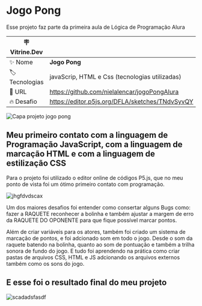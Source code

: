 # Jogo Pong

Esse projeto faz parte da primeira aula de Lógica de Programação Alura

| :placard: Vitrine.Dev |     |
| -------------  | --- |
| :sparkles: Nome        | **Jogo Pong**
| :label: Tecnologias | javaScrip, HTML e Css (tecnologias utilizadas)
| :rocket: URL         | https://github.com/nielalencar/jogoPongAlura
| :fire: Desafio     | https://editor.p5js.org/DFLA/sketches/TNdvSyvQY


![Capa projeto jogo pong](https://github.com/nielalencar/jogoPongAlura/assets/129704411/0421f85d-4192-400c-a08b-43b7ca178d91#vitrinedev)


## Meu primeiro contato com a linguagem de Programação JavaScript, com a linguagem de marcação HTML e com a linguagem de estilização CSS
Para o projeto foi utilizado o editor online de códigos P5.js, que no meu ponto de vista foi um ótimo primeiro contato com programação.

![jhgfdvdscax](https://github.com/nielalencar/jogoPongAlura/assets/129704411/ca8f6ea7-fd7b-4b9b-b57f-d7ff59df7384)


Um dos maiores desafios foi entender como consertar alguns Bugs como: fazer a RAQUETE reconhecer a bolinha e também ajustar a margem de erro da RAQUETE DO OPONENTE para que fique possível marcar pontos.

Além de criar variáveis para os atores, também foi criado um sistema de marcação de pontos, e foi adcionado som em todo o jogo.
Desde o som da raquete batendo na bolinha, quanto ao som de pontuação e também a trilha sonora de fundo do jogo.
E tudo foi aprendendo na prática como criar pastas de arquivos CSS, HTML e JS adcionando os arquivos externos também como os sons do jogo.

## E esse foi o resultado final do meu projeto

![scadadsfasdf](https://github.com/nielalencar/jogoPongAlura/assets/129704411/a91076be-7d52-4d28-b4ce-da6785c9f3de)
